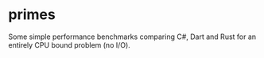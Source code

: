 # primes

Some simple performance benchmarks comparing C#, Dart and Rust for an entirely CPU bound problem (no I/O).
